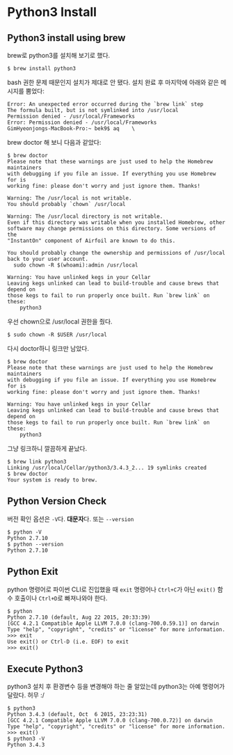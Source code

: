 # Python3 Install

## Python3 install using brew

brew로 python3를 설치해 보기로 했다.

```
$ brew install python3
```

bash 권한 문제 때문인지 설치가 제대로 안 됐다. 설치 완료 후 마지막에 아래와 같은 메시지를 뿜었다:

```
Error: An unexpected error occurred during the `brew link` step
The formula built, but is not symlinked into /usr/local
Permission denied - /usr/local/Frameworks
Error: Permission denied - /usr/local/Frameworks
GimHyeonjongs-MacBook-Pro:~ bek9$ aq    \
```

brew doctor 해 보니 다음과 같았다:

```
$ brew doctor
Please note that these warnings are just used to help the Homebrew maintainers
with debugging if you file an issue. If everything you use Homebrew for is
working fine: please don't worry and just ignore them. Thanks!

Warning: The /usr/local is not writable.
You should probably `chown` /usr/local

Warning: The /usr/local directory is not writable.
Even if this directory was writable when you installed Homebrew, other
software may change permissions on this directory. Some versions of the
"InstantOn" component of Airfoil are known to do this.

You should probably change the ownership and permissions of /usr/local
back to your user account.
  sudo chown -R $(whoami):admin /usr/local

Warning: You have unlinked kegs in your Cellar
Leaving kegs unlinked can lead to build-trouble and cause brews that depend on
those kegs to fail to run properly once built. Run `brew link` on these:
    python3
```

우선 chown으로 /usr/local 권한을 줬다.

```
$ sudo chown -R $USER /usr/local
```

다시 doctor하니 링크만 남았다.

```
$ brew doctor
Please note that these warnings are just used to help the Homebrew maintainers
with debugging if you file an issue. If everything you use Homebrew for is
working fine: please don't worry and just ignore them. Thanks!

Warning: You have unlinked kegs in your Cellar
Leaving kegs unlinked can lead to build-trouble and cause brews that depend on
those kegs to fail to run properly once built. Run `brew link` on these:
    python3
```

그냥 링크하니 깔끔하게 끝났다.

```
$ brew link python3
Linking /usr/local/Cellar/python3/3.4.3_2... 19 symlinks created
$ brew doctor
Your system is ready to brew.
```

## Python Version Check

버전 확인 옵션은 `-V`다. **대문자**다. 또는 `--version`

```
$ python -V
Python 2.7.10
$ python --version
Python 2.7.10
```

## Python Exit

python 명령어로 파이썬 CLI로 진입했을 때 `exit` 명령어나 `Ctrl+C`가 아닌 `exit()` 함수 호출이나 `Ctrl+D`로 빠져나와야 한다.

```
$ python
Python 2.7.10 (default, Aug 22 2015, 20:33:39) 
[GCC 4.2.1 Compatible Apple LLVM 7.0.0 (clang-700.0.59.1)] on darwin
Type "help", "copyright", "credits" or "license" for more information.
>>> exit
Use exit() or Ctrl-D (i.e. EOF) to exit
>>> exit()
```

## Execute Python3

python3 설치 후 환경변수 등을 변경해야 하는 줄 알았는데 python3는 아예 명령어가 달랐다. 허무 :/

```
$ python3
Python 3.4.3 (default, Oct  6 2015, 23:23:31) 
[GCC 4.2.1 Compatible Apple LLVM 7.0.0 (clang-700.0.72)] on darwin
Type "help", "copyright", "credits" or "license" for more information.
>>> exit()
$ python3 -V
Python 3.4.3
```